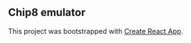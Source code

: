 ## Chip8 emulator
This project was bootstrapped with [Create React App](https://github.com/facebook/create-react-app).
